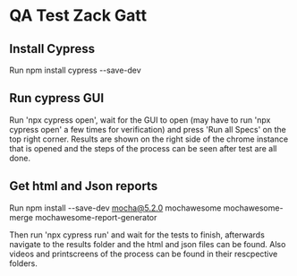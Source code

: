 # QA Test Zack Gatt

## Install Cypress ##

Run npm install cypress --save-dev

## Run cypress GUI ##

Run 'npx cypress open', wait for the GUI to open (may have to run 'npx cypress open' a few times for verification) and press 'Run all Specs' on the top right corner.
Results are shown on the right side of the chrome instance that is opened and the steps of the process can be seen after test are all done.

## Get html and Json reports ## 
 Run npm install --save-dev mocha@5.2.0  mochawesome mochawesome-merge mochawesome-report-generator
 
 Then run 'npx cypress run' and wait for the tests to finish, afterwards navigate to the results folder and the html and json 
files can be found. Also videos and printscreens of the process can be found in their rescpective folders.
